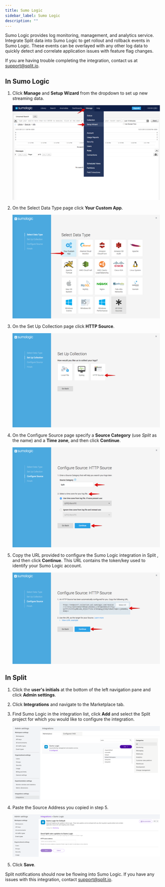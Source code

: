 ```yaml
---
title: Sumo Logic
sidebar_label: Sumo Logic
description: ""
---
```


<p>
  <button hidden style={{borderRadius:'8px', border:'1px', fontFamily:'Courier New', fontWeight:'800', textAlign:'left'}}> help.split.io link: https://help.split.io/hc/en-us/articles/360020746172-Sumo-Logic <br /> ✘ images still hosted on help.split.io </button>
</p>

Sumo Logic provides log monitoring, management, and analytics service. Integrate Split data into Sumo Logic to get rollout and rollback events in Sumo Logic. These events can be overlayed with any other log data to quickly detect and correlate application issues with feature flag changes.

If you are having trouble completing the integration, contact us at [support@split.io](mailto:support@split.io).

## In Sumo Logic
 
1. Click **Manage** and **Setup Wizard** from the dropdown to set up new streaming data.

   ![](./static/sumologic-setupwizard.png)

2. On the Select Data Type page click **Your Custom App**.

   ![](./static/sumologic-selectdatatype.png)

3. On the Set Up Collection page click **HTTP Source**.

   ![](./static/sumologic-setupcollection.png)

4. On the Configure Source page specify a **Source Category** (use *Split* as the name) and a **Time zone**, and then click **Continue**.

   ![](./static/sumologic-configuresource.png)

5. Copy the URL provided to configure the Sumo Logic integration in Split , and then click **Continue**. This URL contains the token/key used to identify your Sumo Logic account.

   ![](./static/sumologic-httpsource.png)

## In Split

1. Click the **user's initials** at the bottom of the left navigation pane and click **Admin settings**.
2. Click **Integrations** and navigate to the Marketplace tab.
3. Find Sumo Logic in the integration list, click **Add** and select the Split project for which you would like to configure the integration.

   ![](./static/sumologic-splitadmin.png)

4. Paste the Source Address you copied in step 5.

   ![](./static/sumologic-integration.png)

5. Click **Save**.

Split notifications should now be flowing into Sumo Logic. If you have any issues with this integration, contact [support@split.io](mailto:support@split.io).
